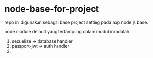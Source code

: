 # node-base-for-project
repo ini digunakan sebagai base project setting pada app node js base. 

node module default yang tertampung dalam modul ini adalah
1. sequelize -> database handler
2. passport-jwt -> auth handler
3. 
